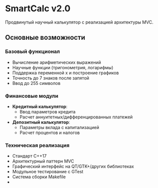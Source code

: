 # SmartCalc v2.0

Продвинутый научный калькулятор с реализацией архитектуры MVC.

## Основные возможности

### Базовый функционал
- Вычисление арифметических выражений
- Научные функции (тригонометрия, логарифмы)
- Поддержка переменной x и построение графиков
- Точность до 7 знаков после запятой
- Ввод до 255 символов

### Финансовые модули
- **Кредитный калькулятор**:
  - Ввод параметров кредита
  - Расчет аннуитетных/дифференцированных платежей
- **Депозитный калькулятор**:
  - Параметры вклада с капитализацией
  - Расчет процентов и налогов

### Техническая реализация
- Стандарт C++17
- Архитектурный паттерн MVC
- Графический интерфейс на QT/GTK+/других библиотеках
- Модульное тестирование с GTest
- Система сборки Makefile
-